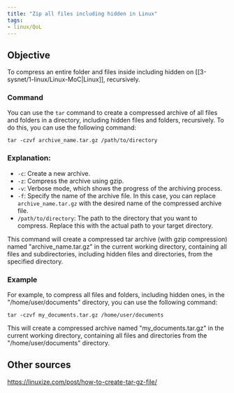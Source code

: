 ```yaml
---
title: "Zip all files including hidden in Linux"
tags:
- linux/QoL
---
```


## Objective
To compress an entire folder and files inside including hidden on [[3-sysnet/1-linux/Linux-MoC|Linux]], recursively.

### Command
You can use the `tar` command to create a compressed archive of all files and folders in a directory, including hidden files and folders, recursively. To do this, you can use the following command:

```shell
tar -czvf archive_name.tar.gz /path/to/directory
```

### Explanation:

- `-c`: Create a new archive.
- `-z`: Compress the archive using gzip.
- `-v`: Verbose mode, which shows the progress of the archiving process.
- `-f`: Specify the name of the archive file. In this case, you can replace `archive_name.tar.gz` with the desired name of the compressed archive file.
- `/path/to/directory`: The path to the directory that you want to compress. Replace this with the actual path to your target directory.

This command will create a compressed tar archive (with gzip compression) named "archive_name.tar.gz" in the current working directory, containing all files and subdirectories, including hidden files and directories, from the specified directory.

### Example
For example, to compress all files and folders, including hidden ones, in the "/home/user/documents" directory, you can use the following command:

```shell
tar -czvf my_documents.tar.gz /home/user/documents
```

This will create a compressed archive named "my_documents.tar.gz" in the current working directory, containing all files and directories from the "/home/user/documents" directory.

## Other sources
https://linuxize.com/post/how-to-create-tar-gz-file/